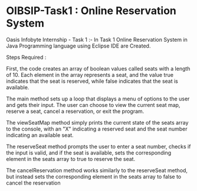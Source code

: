 # OIBSIP-Task1 : Online Reservation System

Oasis Infobyte Internship - Task 1 :-
In Task 1 Online Reservation System in Java Programming language using Eclipse IDE are Created.

Steps Required :

First, the code creates an array of boolean values called seats with a length of 10. Each element in the array represents a seat, and the value true indicates that the seat is reserved, while false indicates that the seat is available.

The main method sets up a loop that displays a menu of options to the user and gets their input. The user can choose to view the current seat map, reserve a seat, cancel a reservation, or exit the program.

The viewSeatMap method simply prints the current state of the seats array to the console, with an "X" indicating a reserved seat and the seat number indicating an available seat.

The reserveSeat method prompts the user to enter a seat number, checks if the input is valid, and if the seat is available, sets the corresponding element in the seats array to true to reserve the seat.

The cancelReservation method works similarly to the reserveSeat method, but instead sets the corresponding element in the seats array to false to cancel the reservation
